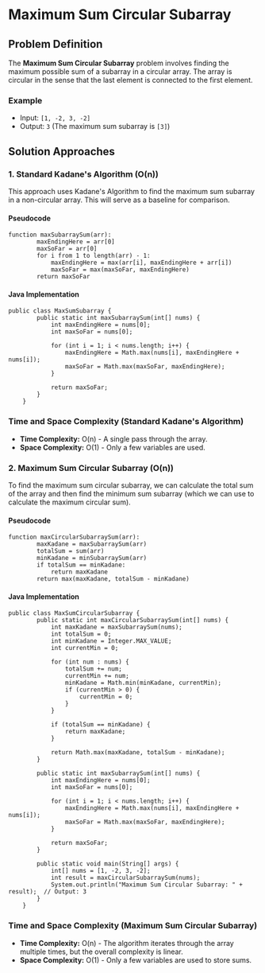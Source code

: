 Maximum Sum Circular Subarray
=============================

Problem Definition
------------------

The **Maximum Sum Circular Subarray** problem involves finding the maximum possible sum of a subarray in a circular array. The array is circular in the sense that the last element is connected to the first element.

### Example

*   Input: `[1, -2, 3, -2]`
*   Output: `3` (The maximum sum subarray is `[3]`)

Solution Approaches
-------------------

### 1\. Standard Kadane's Algorithm (O(n))

This approach uses Kadane's Algorithm to find the maximum sum subarray in a non-circular array. This will serve as a baseline for comparison.

#### Pseudocode

    function maxSubarraySum(arr):
            maxEndingHere = arr[0]
            maxSoFar = arr[0]
            for i from 1 to length(arr) - 1:
                maxEndingHere = max(arr[i], maxEndingHere + arr[i])
                maxSoFar = max(maxSoFar, maxEndingHere)
            return maxSoFar
        

#### Java Implementation

    public class MaxSumSubarray {
            public static int maxSubarraySum(int[] nums) {
                int maxEndingHere = nums[0];
                int maxSoFar = nums[0];
    
                for (int i = 1; i < nums.length; i++) {
                    maxEndingHere = Math.max(nums[i], maxEndingHere + nums[i]);
                    maxSoFar = Math.max(maxSoFar, maxEndingHere);
                }
    
                return maxSoFar;
            }
        }
        

### Time and Space Complexity (Standard Kadane's Algorithm)

*   **Time Complexity:** O(n) - A single pass through the array.
*   **Space Complexity:** O(1) - Only a few variables are used.

### 2\. Maximum Sum Circular Subarray (O(n))

To find the maximum sum circular subarray, we can calculate the total sum of the array and then find the minimum sum subarray (which we can use to calculate the maximum circular sum).

#### Pseudocode

    function maxCircularSubarraySum(arr):
            maxKadane = maxSubarraySum(arr)
            totalSum = sum(arr)
            minKadane = minSubarraySum(arr)
            if totalSum == minKadane:
                return maxKadane
            return max(maxKadane, totalSum - minKadane)
        

#### Java Implementation

    public class MaxSumCircularSubarray {
            public static int maxCircularSubarraySum(int[] nums) {
                int maxKadane = maxSubarraySum(nums);
                int totalSum = 0;
                int minKadane = Integer.MAX_VALUE;
                int currentMin = 0;
    
                for (int num : nums) {
                    totalSum += num;
                    currentMin += num;
                    minKadane = Math.min(minKadane, currentMin);
                    if (currentMin > 0) {
                        currentMin = 0;
                    }
                }
    
                if (totalSum == minKadane) {
                    return maxKadane;
                }
    
                return Math.max(maxKadane, totalSum - minKadane);
            }
    
            public static int maxSubarraySum(int[] nums) {
                int maxEndingHere = nums[0];
                int maxSoFar = nums[0];
    
                for (int i = 1; i < nums.length; i++) {
                    maxEndingHere = Math.max(nums[i], maxEndingHere + nums[i]);
                    maxSoFar = Math.max(maxSoFar, maxEndingHere);
                }
    
                return maxSoFar;
            }
    
            public static void main(String[] args) {
                int[] nums = [1, -2, 3, -2];
                int result = maxCircularSubarraySum(nums);
                System.out.println("Maximum Sum Circular Subarray: " + result);  // Output: 3
            }
        }
        

### Time and Space Complexity (Maximum Sum Circular Subarray)

*   **Time Complexity:** O(n) - The algorithm iterates through the array multiple times, but the overall complexity is linear.
*   **Space Complexity:** O(1) - Only a few variables are used to store sums.